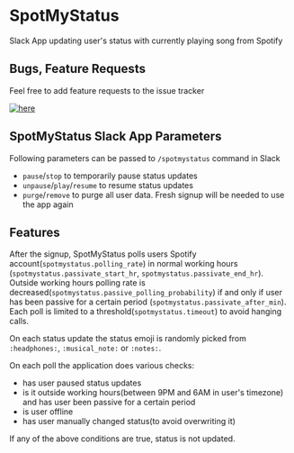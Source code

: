 # SpotMyStatus

Slack App updating user's status with currently playing song from Spotify


## Bugs, Feature Requests
Feel free to add feature requests to the issue tracker
 
[![here](https://upload.wikimedia.org/wikipedia/commons/4/48/Icon_YouTrack.png)](https://giorgimode.myjetbrains.com/youtrack/issues/SMS)



## SpotMyStatus Slack App Parameters
Following parameters can be passed to `/spotmystatus` command in Slack
* `pause`/`stop` to temporarily pause status updates
* `unpause`/`play`/`resume` to resume status updates
* `purge`/`remove` to purge all user data. Fresh signup will be needed to use the app again
        
## Features
After the signup, SpotMyStatus polls users Spotify account(`spotmystatus.polling_rate`) in normal working hours 
(`spotmystatus.passivate_start_hr`, `spotmystatus.passivate_end_hr`). Outside working hours polling rate is 
decreased(`spotmystatus.passive_polling_probability`) if and only if user has been passive for a certain period 
(`spotmystatus.passivate_after_min`). Each poll is limited to a threshold(`spotmystatus.timeout`) to avoid hanging calls. 

On each status update the status emoji is randomly picked from `:headphones:`, `:musical_note:` or `:notes:`.

On each poll the application does various checks:
* has user paused status updates
* is it outside working hours(between 9PM and 6AM in user's timezone) and has user been passive for a certain period
* is user offline
* has user manually changed status(to avoid overwriting it)

If any of the above conditions are true, status is not updated.